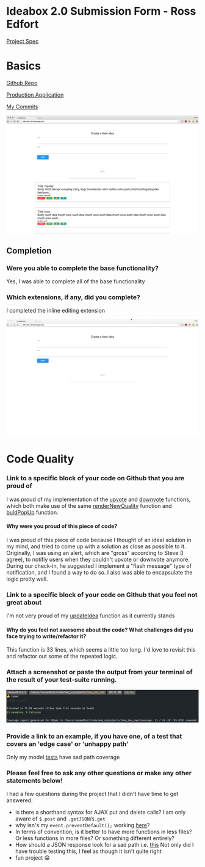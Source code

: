 # Ideabox 2.0 Submission Form - Ross Edfort
[Project Spec](https://github.com/turingschool/curriculum/blob/master/source/projects/revenge_of_idea_box.markdown)
# Basics
[Github Repo](https://github.com/rossedfort/idea_box_two)

[Production Application](http://idea-box-v2.herokuapp.com/)

[My Commits](https://github.com/rossedfort/idea_box_two/commits/master)

![IdeaBox](images/edfort_idea_box.png)

## Completion

### Were you able to complete the base functionality?
Yes, I was able to complete all of the base functionality

### Which extensions, if any, did you complete?
I completed the inline editing extension

![IdeaBox Demo](images/edfort_idea_box.gif)
# Code Quality

### Link to a specific block of your code on Github that you are proud of
I was proud of my implementation of the [upvote](https://github.com/rossedfort/idea_box_two/blob/master/app/assets/javascripts/upvote_idea.js#L1-L26) and [downvote](https://github.com/rossedfort/idea_box_two/blob/master/app/assets/javascripts/downvote_idea.js#L1-L26) functions, which both make use of the same [renderNewQuality](https://github.com/rossedfort/idea_box_two/blob/master/app/assets/javascripts/render_new_quality.js#L1-L5) function and [buldPopUp](https://github.com/rossedfort/idea_box_two/blob/master/app/assets/javascripts/build_pop_up.js#L1-L4) function.
#### Why were you proud of this piece of code?
I was proud of this piece of code because I thought of an ideal solution in my mind, and tried to come up with a solution as close as possible to it. Originally, I was using an alert, which are "gross" according to Steve (I agree), to notifiy users when they couldn't upvote or downvote anymore. During our check-in, he suggested I implement a "flash message" type of notification, and I found a way to do so. I also was able to encapsulate the logic pretty well.

### Link to a specific block of your code on Github that you feel not great about
I'm not very proud of my [updateIdea](https://github.com/rossedfort/idea_box_two/blob/master/app/assets/javascripts/update_idea.js#L1-L33) function as it currently stands
#### Why do you feel not awesome about the code? What challenges did you face trying to write/refactor it?
This function is 33 lines, which seems a little too long. I'd love to revisit this and refactor out some of the repeated logic.
### Attach a screenshot or paste the output from your terminal of the result of your test-suite running.
![IdeaBox Test Suite](images/edfort_idea_box_tests.png)
### Provide a link to an example, if you have one, of a test that covers an 'edge case' or 'unhappy path'

Only my model [tests](https://github.com/rossedfort/idea_box_two/blob/master/spec/models/idea_spec.rb#L9-L17) have sad path coverage


### Please feel free to ask any other questions or make any other statements below!
I had a few questions during the project that I didn't have time to get answered:
* is there a shorthand syntax for AJAX put and delete calls? I am only aware of `$.post` and `.getJSON`/`$.get`
* why isn's my `event.preventDefault();` working [here](https://github.com/rossedfort/idea_box_two/blob/master/app/assets/javascripts/update_inline.js#L47)?
* In terms of convention, is it better to have more functions in less files? Or less functions in more files? Or something different entirely?
* How should a JSON response look for a sad path i.e. [this](https://github.com/rossedfort/idea_box_two/blob/master/app/controllers/api/v1/ideas_controller.rb#L14) Not only did I have trouble testing this, I feel as though it isn't quite right
* fun project 😁
